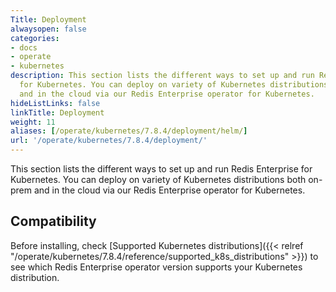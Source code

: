 ```yaml
---
Title: Deployment
alwaysopen: false
categories:
- docs
- operate
- kubernetes
description: This section lists the different ways to set up and run Redis Enterprise
  for Kubernetes. You can deploy on variety of Kubernetes distributions both on-prem
  and in the cloud via our Redis Enterprise operator for Kubernetes.
hideListLinks: false
linkTitle: Deployment
weight: 11
aliases: [/operate/kubernetes/7.8.4/deployment/helm/]
url: '/operate/kubernetes/7.8.4/deployment/'
---
```


This section lists the different ways to set up and run Redis Enterprise for Kubernetes. You can deploy on variety of Kubernetes distributions both on-prem and in the cloud via our Redis Enterprise operator for Kubernetes.

## Compatibility

Before installing, check [Supported Kubernetes distributions]({{< relref "/operate/kubernetes/7.8.4/reference/supported_k8s_distributions" >}}) to see which Redis Enterprise operator version supports your Kubernetes distribution.


